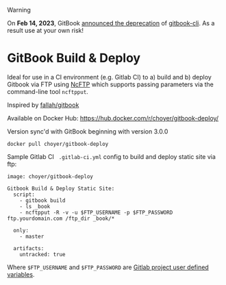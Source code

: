 > [!WARNING]
> On **Feb 14, 2023**, GitBook [announced the deprecation](https://github.com/GitbookIO/gitbook-cli/commit/6d9b3b894b5da9aaf94027b8661fdd522bbb779d) of [gitbook-cli](https://github.com/GitbookIO/gitbook-cli). As a result use at your own risk!

# GitBook Build & Deploy

Ideal for use in a CI environment (e.g. Gitlab CI) to a) build and b) deploy Gitbook via FTP using [NcFTP](http://www.ncftp.com/ncftp/) which supports passing parameters via the command-line tool `ncftpput`.

Inspired by [fallah/gitbook](https://hub.docker.com/r/fellah/gitbook/)

Available on Docker Hub: https://hub.docker.com/r/choyer/gitbook-deploy/

Version sync'd with GitBook beginning with version 3.0.0

`docker pull choyer/gitbook-deploy`

Sample Gitlab CI ` .gitlab-ci.yml` config to build and deploy static site via ftp:

```
image: choyer/gitbook-deploy

Gitbook Build & Deploy Static Site:
  script:
    - gitbook build
    - ls _book
    - ncftpput -R -v -u $FTP_USERNAME -p $FTP_PASSWORD ftp.yourdomain.com /ftp_dir _book/*

  only:
    - master

  artifacts:
    untracked: true
```

Where `$FTP_USERNAME` and `$FTP_PASSWORD` are [Gitlab project user defined variables](http://doc.gitlab.com/ci/variables/README.html#user-defined-variables-secure-variables).

